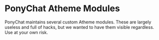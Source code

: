 # PonyChat Atheme Modules

PonyChat maintains several custom Atheme modules. These are largely useless and
full of hacks, but we wanted to have them visible regardless. Use at your own
risk.
